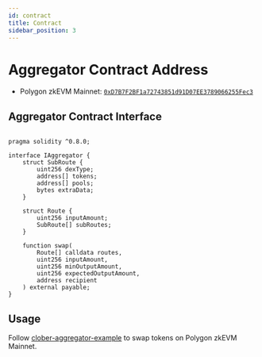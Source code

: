 ```yaml
---
id: contract
title: Contract
sidebar_position: 3
---
```


# Aggregator Contract Address
- Polygon zkEVM Mainnet: [`0xD7B7F2BF1a72743851d91D07EE3789066255Fec3`](https://zkevm.polygonscan.com/address/0xD7B7F2BF1a72743851d91D07EE3789066255Fec3)

## Aggregator Contract Interface

```solidity

pragma solidity ^0.8.0;

interface IAggregator {
    struct SubRoute {
        uint256 dexType;
        address[] tokens;
        address[] pools;
        bytes extraData;
    }

    struct Route {
        uint256 inputAmount;
        SubRoute[] subRoutes;
    }
    
    function swap(
        Route[] calldata routes,
        uint256 inputAmount,
        uint256 minOutputAmount,
        uint256 expectedOutputAmount,
        address recipient
    ) external payable;
}

```

## Usage
Follow [clober-aggregator-example](https://github.com/clober-dex/clober-aggregator-example) to swap tokens on Polygon zkEVM Mainnet.